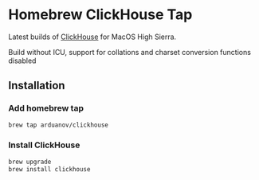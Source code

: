 # Homebrew ClickHouse Tap

Latest builds of [ClickHouse](https://clickhouse.yandex) for MacOS High Sierra.

Build without ICU, support for collations and charset conversion functions disabled

## Installation

### Add homebrew tap

```bash
brew tap arduanov/clickhouse
```

### Install ClickHouse
```bash
brew upgrade
brew install clickhouse
```